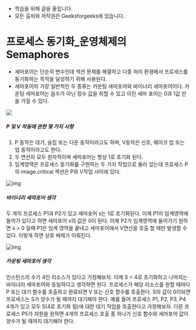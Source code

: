 - 학습을 위해 글을 올립니다.
- 모든 출처와 저작권은 Geeksforgeeks에 있습니다.

[^출처]: https://www.geeksforgeeks.org/



# 프로세스 동기화_운영체제의 Semaphores

- 세마포어는 단순히 변수인데 섹션 문제를 해결하고 다중 처리 환경에서 프로세스를 동기화하는 목적을 달성하기 위해 사용된다.
- 세마포어의 가장 일반적인 두 종류는 카운팅 세마포어와 바이너리 세마포어이다. 카운팅 세마포어는 음수가 아닌 정수 값을 취할 수 있고 이진 세마 포어는 0과 1값 만을 가질 수 있다.



![](https://www.geeksforgeeks.org/wp-content/uploads/Semaphores_1.png)

##### P 및  V 작동에 관한 몇 가지 사항

1. P 동작은 대기, 슬립 또는 다운 동작이라고도 하며, V동작은 신호, 웨이크 업 또는 업 동작이라고도 한다.
2. 두 연산자 모두 원자적이며 세마포어는 항상 1로 초기화 된다.
3. 임계영역은 프로세스 동기화를 구현하는 두 가지 작업으로 둘러 있는데 프로세스 P의 image.critical 섹션은 P와 V작업 사이에 있다.

![img](https://www.geeksforgeeks.org/wp-content/uploads/Semaphores_2.png)



##### 바이너리 세마포어 생각

두 개의 프로세스 P1과 P2가 있고 세마포어 s는 1로 초기화된다. 이제 P1이 임계영역에 들어가 있다고 하면 세마포어 s의 값은 0이 된다. 이제 P2가 임계영역에 들어가기 원하면 s > 0 일때 P1은 임계 영역을 끝내고 세마포어에서 V연산을 호출 할 때만 발생할 수 있다. 이렇게 하면 상호 배제가 이뤄진다.

![img](https://www.geeksforgeeks.org/wp-content/uploads/Semaphores_3.jpg)



##### 카운팅 세마포어 생각

인스턴스의 수가 4인 리소스가 있다고 가정해보자. 이제 S = 4로 초기화하고 나머지는 바이너리 세마포어와 동일하다고 생각하면 된다. 프로세스가 해당 리소스를 원할 때마다 P 또는 대기 함수를 호출하고 완료되면 V 또는 신호 함수를 호출한다. S의 값이 0이되면 프로세스는 S가 양수가 될 때까지 대기해야 한다. 예를 들어 프로세스 P1, P2, P3, P4 4개가 있고 모두 S(4로 초기화 됨)에 대한 대기 작업을 호출한다고 가정해보자. 다른 프로세스 P5가 자원을 원하면 4개의 프로세스 호출 중 하나가 신호 함수와 세마포어 값이 양수가 될 때까지 대기해야 한다.